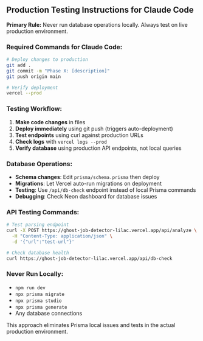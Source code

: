 ## Production Testing Instructions for Claude Code

**Primary Rule:** Never run database operations locally. Always test on live production environment.

### Required Commands for Claude Code:

```bash
# Deploy changes to production
git add .
git commit -m "Phase X: [description]"
git push origin main

# Verify deployment
vercel --prod
```

### Testing Workflow:
1. **Make code changes** in files
2. **Deploy immediately** using git push (triggers auto-deployment)
3. **Test endpoints** using curl against production URLs
4. **Check logs** with `vercel logs --prod`
5. **Verify database** using production API endpoints, not local queries

### Database Operations:
- **Schema changes**: Edit `prisma/schema.prisma` then deploy
- **Migrations**: Let Vercel auto-run migrations on deployment
- **Testing**: Use `/api/db-check` endpoint instead of local Prisma commands
- **Debugging**: Check Neon dashboard for database issues

### API Testing Commands:
```bash
# Test parsing endpoint
curl -X POST https://ghost-job-detector-lilac.vercel.app/api/analyze \
  -H "Content-Type: application/json" \
  -d '{"url":"test-url"}'

# Check database health
curl https://ghost-job-detector-lilac.vercel.app/api/db-check
```

### Never Run Locally:
- `npm run dev`
- `npx prisma migrate`
- `npx prisma studio`
- `npx prisma generate`
- Any database connections

This approach eliminates Prisma local issues and tests in the actual production environment.